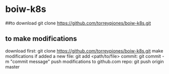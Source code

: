 # boiw-k8s

##to download
git clone https://github.com/torreypjones/boiw-k8s.git

## to make modifications
download first: git clone https://github.com/torreypjones/boiw-k8s.git
make modifications
if added a new file: git add <path/to/file>
commit: git commit -m "commit message"
push modifications to github.com repo: git push origin master
